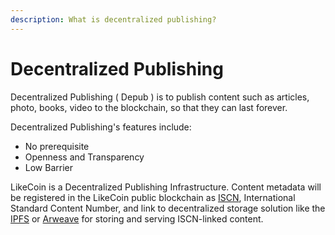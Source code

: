 ```yaml
---
description: What is decentralized publishing?
---
```


# Decentralized Publishing

Decentralized Publishing ( Depub ) is to publish content such as articles, photo, books, video to the blockchain, so that they can last forever.

Decentralized Publishing's features include:

* No prerequisite
* Openness and Transparency
* Low Barrier

LikeCoin is a Decentralized Publishing Infrastructure.  Content metadata will be registered in the LikeCoin public blockchain as [ISCN](what-is-iscn.md), International Standard Content Number, and link to decentralized storage solution like the [IPFS](https://ipfs.tech/) or [Arweave](https://www.arweave.org/) for storing and serving ISCN-linked content.
